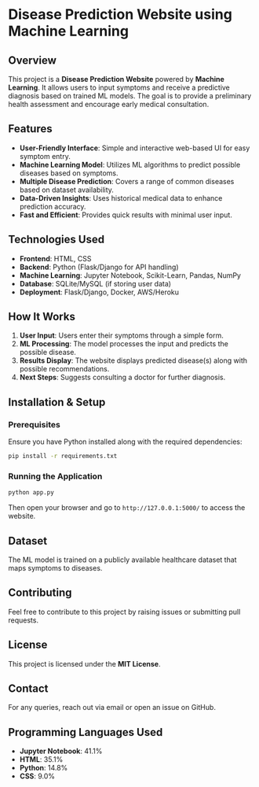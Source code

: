 # Disease Prediction Website using Machine Learning

## Overview

This project is a **Disease Prediction Website** powered by **Machine Learning**. It allows users to input symptoms and receive a predictive diagnosis based on trained ML models. The goal is to provide a preliminary health assessment and encourage early medical consultation.

## Features

- **User-Friendly Interface**: Simple and interactive web-based UI for easy symptom entry.
- **Machine Learning Model**: Utilizes ML algorithms to predict possible diseases based on symptoms.
- **Multiple Disease Prediction**: Covers a range of common diseases based on dataset availability.
- **Data-Driven Insights**: Uses historical medical data to enhance prediction accuracy.
- **Fast and Efficient**: Provides quick results with minimal user input.

## Technologies Used

- **Frontend**: HTML, CSS
- **Backend**: Python (Flask/Django for API handling)
- **Machine Learning**: Jupyter Notebook, Scikit-Learn, Pandas, NumPy
- **Database**: SQLite/MySQL (if storing user data)
- **Deployment**: Flask/Django, Docker, AWS/Heroku 

## How It Works

1. **User Input**: Users enter their symptoms through a simple form.
2. **ML Processing**: The model processes the input and predicts the possible disease.
3. **Results Display**: The website displays predicted disease(s) along with possible recommendations.
4. **Next Steps**: Suggests consulting a doctor for further diagnosis.

## Installation & Setup

### Prerequisites

Ensure you have Python installed along with the required dependencies:

```bash
pip install -r requirements.txt
```

### Running the Application

```bash
python app.py
```

Then open your browser and go to `http://127.0.0.1:5000/` to access the website.

## Dataset

The ML model is trained on a publicly available healthcare dataset that maps symptoms to diseases.

## Contributing

Feel free to contribute to this project by raising issues or submitting pull requests.

## License

This project is licensed under the **MIT License**.

## Contact

For any queries, reach out via email or open an issue on GitHub.

## Programming Languages Used
- **Jupyter Notebook**: 41.1%
- **HTML**: 35.1%
- **Python**: 14.8%
- **CSS**: 9.0%


